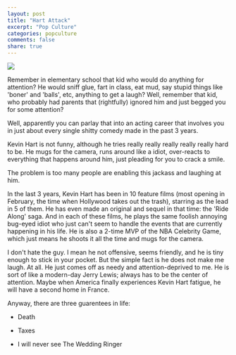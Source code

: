 ```yaml
---
layout: post
title: "Hart Attack"
excerpt: "Pop Culture"
categories: popculture
comments: false
share: true
---
```


![](http://i.dailymail.co.uk/i/pix/2016/02/06/02/30EC65DD00000578-3434516-image-a-25_1454727053006.jpg)


Remember in elementary school that kid who would do anything for attention? He would sniff glue, fart in class, eat mud, say stupid things like 'boner' and 'balls', etc, anything to get a laugh? Well, remember that kid, who probably had parents that (rightfully) ignored him and just begged you for some attention? 

Well, apparently you can parlay that into an acting career that involves you in just about every single shitty comedy made in the past 3 years.


Kevin Hart is not funny, although he tries really really really really really hard to be. He mugs for the camera, runs around like a idiot, over-reacts to everything that happens around him, just pleading for you to crack a smile.

The problem is too many people are enabling this jackass and laughing at him. 

In the last 3 years, Kevin Hart has been in 10 feature films (most opening in February, the time when Hollywood takes out the trash), starring as the lead in 5 of them. He has even made an original and sequel in that time: the 'Ride Along' saga. And in each of these films, he plays the same foolish annoying bug-eyed idiot who just can't seem to handle the events that are currently happening in his life. He is also a 2-time MVP of the NBA Celebrity Game, which just means he shoots it all the time and mugs for the camera.


I don't hate the guy. I mean he not offensive, seems friendly, and he is tiny enough to stick in your pocket. But the simple fact is he does not make me laugh. At all. He just comes off as needy and attention-deprived to me. He is sort of like a modern-day Jerry Lewis; always has to be the center of attention. Maybe when America finally experiences Kevin Hart fatigue, he will have a second home in France.

Anyway, there are three guarentees in life:

- Death

- Taxes

- I will never see The Wedding Ringer





